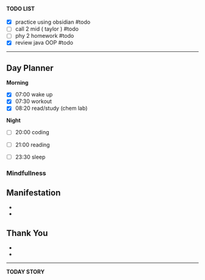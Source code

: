 #### TODO LIST
- [x] practice using obsidian  #todo  
- [ ] call 2 mid ( taylor )  #todo 
- [ ] phy 2 homework  #todo 
- [x] review java OOP  #todo 
---
## Day Planner 
**Morning**
- [x] 07:00 wake up
- [x] 07:30 workout
- [x] 08:20 read/study (chem lab)

**Night**
- [ ] 20:00 coding
- [ ] 21:00 reading
- [ ] 23:30 sleep


### Mindfullness
**Manifestation**
- 
- 
- 
**Thank You**
- 
- 
- 
---
**TODAY STORY**
